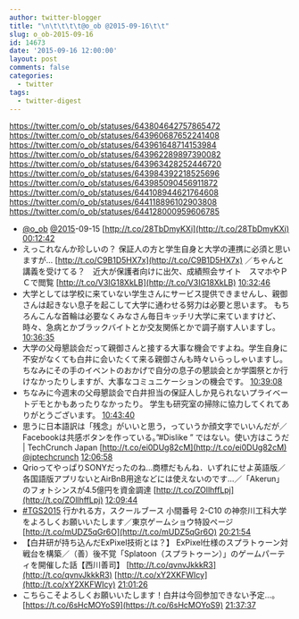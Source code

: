 ```yaml
---
author: twitter-blogger
title: "\n\t\t\t\t@o_ob @2015-09-16\t\t"
slug: o_ob-2015-09-16
id: 14673
date: '2015-09-16 12:00:00'
layout: post
comments: false
categories:
  - twitter
tags:
  - twitter-digest
---
```


https://twitter.com/o_ob/statuses/643804642757865472 https://twitter.com/o_ob/statuses/643960687652241408 https://twitter.com/o_ob/statuses/643961648714153984 https://twitter.com/o_ob/statuses/643962289897390082 https://twitter.com/o_ob/statuses/643963428252446720 https://twitter.com/o_ob/statuses/643984392218525696 https://twitter.com/o_ob/statuses/643985090456911872 https://twitter.com/o_ob/statuses/644108944621764608 https://twitter.com/o_ob/statuses/644118896102903808 https://twitter.com/o_ob/statuses/644128000959606785  

*   [@o_ob](https://twitter.com/o_ob) [@2015](https://twitter.com/2015)-09-15 [http://t.co/28TbDmyKXi](http://t.co/28TbDmyKXi) [00:12:42](https://twitter.com/o_ob/statuses/643804642757865472)
*   えっこれなんか珍しいの？ 保証人の方と学生自身と大学の連携に必須と思いますが... [http://t.co/C9B1D5HX7x](http://t.co/C9B1D5HX7x) ／ちゃんと講義を受けてる？　近大が保護者向けに出欠、成績照会サイト　スマホやＰＣで閲覧 [http://t.co/V3IG18XkLB](http://t.co/V3IG18XkLB) [10:32:46](https://twitter.com/o_ob/statuses/643960687652241408)
*   大学としては学校に来ていない学生さんにサービス提供できませんし、親御さんは起きない息子を起こして大学に通わせる努力は必要と思います。 もちろんこんな首輪は必要なくみなさん毎日キッチリ大学に来ていますけど、時々、急病とかブラックバイトとか交友関係とかで調子崩す人いますし。 [10:36:35](https://twitter.com/o_ob/statuses/643961648714153984)
*   大学の父母懇談会だって親御さんと接する大事な機会ですよね。学生自身に不安がなくても白井に会いたくて来る親御さんも時々いらっしゃいますし。 ちなみにその手のイベントのおかげで自分の息子の懇談会とか学園祭とか行けなかったりしますが、大事なコミュニケーションの機会です。 [10:39:08](https://twitter.com/o_ob/statuses/643962289897390082)
*   ちなみに今週末の父母懇談会で白井担当の保証人しか見られないプライベートデモとかもあったりなかったり。 学生も研究室の掃除に協力してくれてありがとうございます。 [10:43:40](https://twitter.com/o_ob/statuses/643963428252446720)
*   思うに日本語訳は「残念」がいいと思う，っていうか顔文字でいいんだが／Facebookは共感ボタンを作っている。”#Dislike ” ではない。使い方はこうだ | TechCrunch Japan [http://t.co/ei0DUg82cM](http://t.co/ei0DUg82cM) [@jptechcrunch](https://twitter.com/jptechcrunch) [12:06:58](https://twitter.com/o_ob/statuses/643984392218525696)
*   QrioってやっぱりSONYだったのね…商標だもんね．いずれにせよ英語版／各国語版アプリないとAirBnB用途などには使えないのです…／「Akerun」のフォトシンスが4.5億円を資金調達 [http://t.co/ZOllhffLpj](http://t.co/ZOllhffLpj) [12:09:44](https://twitter.com/o_ob/statuses/643985090456911872)
*   [#TGS2015](https://twitter.com/search?q=%23TGS2015&src=hash) 行かれる方，スクールブース 小間番号 2-C10 の神奈川工科大学をよろしくお願いいたします／東京ゲームショウ特設ページ [http://t.co/mUDZ5qGr6O](http://t.co/mUDZ5qGr6O) [20:21:54](https://twitter.com/o_ob/statuses/644108944621764608)
*   【白井研が持ち込んだExPixel技術とは？】 ExPixel仕様のスプラトゥーン対戦台を構築／（善）後不覚「Splatoon（スプラトゥーン）」のゲームパーティを開催した話【西川善司】 [http://t.co/qvnvJkkkR3](http://t.co/qvnvJkkkR3) [http://t.co/xY2XKFWIcy](http://t.co/xY2XKFWIcy) [21:01:26](https://twitter.com/o_ob/statuses/644118896102903808)
*   こちらこそよろしくお願いいたします！白井は今回参加できない予定...。 [https://t.co/6sHcMOYoS9](https://t.co/6sHcMOYoS9) [21:37:37](https://twitter.com/o_ob/statuses/644128000959606785)